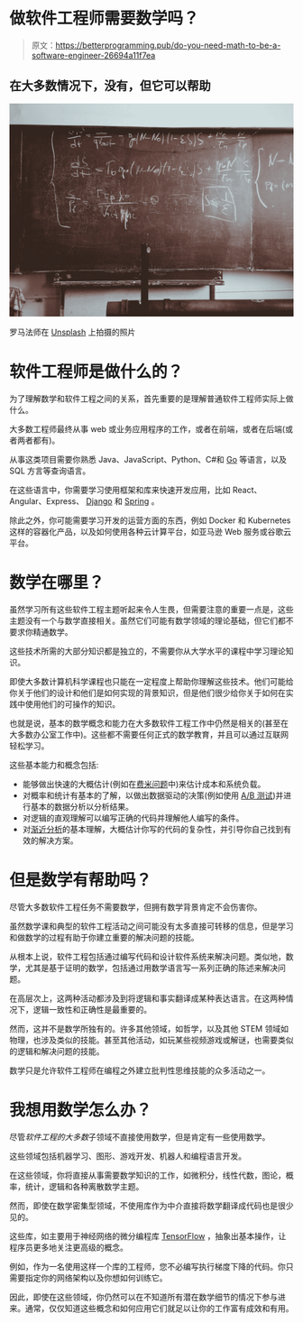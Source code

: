 # 做软件工程师需要数学吗？

> 原文：<https://betterprogramming.pub/do-you-need-math-to-be-a-software-engineer-26694a11f7ea>

## 在大多数情况下，没有，但它可以帮助

![](img/8b411a15d0f75e03f7f6ae64aea6eca7.png)

罗马法师在 [Unsplash](https://unsplash.com?utm_source=medium&utm_medium=referral) 上拍摄的照片

# 软件工程师是做什么的？

为了理解数学和软件工程之间的关系，首先重要的是理解普通软件工程师实际上做什么。

大多数工程师最终从事 web 或业务应用程序的工作，或者在前端，或者在后端(或者两者都有)。

从事这类项目需要你熟悉 Java、JavaScript、Python、C#和 [Go](https://golang.org/) 等语言，以及 SQL 方言等查询语言。

在这些语言中，你需要学习使用框架和库来快速开发应用，比如 React、Angular、Express、 [Django](https://www.djangoproject.com/) 和 [Spring](https://spring.io/) 。

除此之外，你可能需要学习开发的运营方面的东西，例如 Docker 和 Kubernetes 这样的容器化产品，以及如何使用各种云计算平台，如亚马逊 Web 服务或谷歌云平台。

# 数学在哪里？

虽然学习所有这些软件工程主题听起来令人生畏，但需要注意的重要一点是，这些主题没有一个与数学直接相关。虽然它们可能有数学领域的理论基础，但它们都不要求你精通数学。

这些技术所需的大部分知识都是独立的，不需要你从大学水平的课程中学习理论知识。

即使大多数计算机科学课程也只能在一定程度上帮助你理解这些技术。他们可能给你关于他们的设计和他们是如何实现的背景知识，但是他们很少给你关于如何在实践中使用他们的可操作的知识。

也就是说，基本的数学概念和能力在大多数软件工程工作中仍然是相关的(甚至在大多数办公室工作中)。这些都不需要任何正式的数学教育，并且可以通过互联网轻松学习。

这些基本能力和概念包括:

*   能够做出快速的大概估计(例如在[费米问题](https://en.wikipedia.org/wiki/Fermi_problem)中)来估计成本和系统负载。
*   对概率和统计有基本的了解，以做出数据驱动的决策(例如使用 [A/B 测试](https://en.wikipedia.org/wiki/A/B_testing))并进行基本的数据分析以分析结果。
*   对逻辑的直观理解可以编写正确的代码并理解他人编写的条件。
*   对[渐近分析](https://en.wikipedia.org/wiki/Big_O_notation)的基本理解，大概估计你写的代码的复杂性，并引导你自己找到有效的解决方案。

# 但是数学有帮助吗？

尽管大多数软件工程任务不需要数学，但拥有数学背景肯定不会伤害你。

虽然数学课和典型的软件工程活动之间可能没有太多直接可转移的信息，但是学习和做数学的过程有助于你建立重要的解决问题的技能。

从根本上说，软件工程包括通过编写代码和设计软件系统来解决问题。类似地，数学，尤其是基于证明的数学，包括通过用数学语言写一系列正确的陈述来解决问题。

在高层次上，这两种活动都涉及到将逻辑和事实翻译成某种表达语言。在这两种情况下，逻辑一致性和正确性是最重要的。

然而，这并不是数学所独有的。许多其他领域，如哲学，以及其他 STEM 领域如物理，也涉及类似的技能。甚至其他活动，如玩某些视频游戏或解谜，也需要类似的逻辑和解决问题的技能。

数学只是允许软件工程师在编程之外建立批判性思维技能的众多活动之一。

# 我想用数学怎么办？

尽管*软件工程的大多数*子领域不直接使用数学，但是肯定有一些使用数学。

这些领域包括机器学习、图形、游戏开发、机器人和编程语言开发。

在这些领域，你将直接从事需要数学知识的工作，如微积分，线性代数，图论，概率，统计，逻辑和各种离散数学主题。

然而，即使在数学密集型领域，不使用库作为中介直接将数学翻译成代码也是很少见的。

这些库，如主要用于神经网络的微分编程库 [TensorFlow](https://www.tensorflow.org/) ，抽象出基本操作，让程序员更多地关注更高级的概念。

例如，作为一名使用这样一个库的工程师，您不必编写执行梯度下降的代码。你只需要指定你的网络架构以及你想如何训练它。

因此，即使在这些领域，你仍然可以在不知道所有潜在数学细节的情况下参与进来。通常，仅仅知道这些概念和如何应用它们就足以让你的工作富有成效和有用。